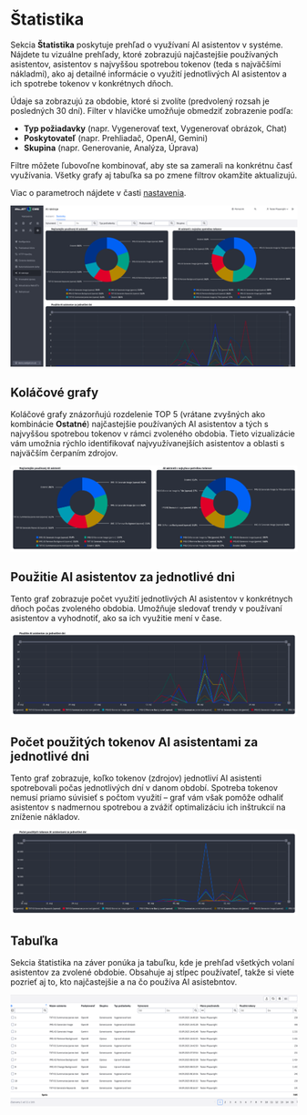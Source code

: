 # Štatistika

Sekcia **Štatistika** poskytuje prehľad o využívaní AI asistentov v systéme. Nájdete tu vizuálne prehľady, ktoré zobrazujú najčastejšie používaných asistentov, asistentov s najvyššou spotrebou tokenov (teda s najväčšími nákladmi), ako aj detailné informácie o využití jednotlivých AI asistentov a ich spotrebe tokenov v konkrétnych dňoch.

Údaje sa zobrazujú za obdobie, ktoré si zvolíte (predvolený rozsah je posledných 30 dní). Filter v hlavičke umožňuje obmedziť zobrazenie podľa:

- **Typ požiadavky** (napr. Vygenerovať text, Vygenerovať obrázok, Chat)
- **Poskytovateľ** (napr. Prehliadač, OpenAI, Gemini)
- **Skupina** (napr. Generovanie, Analýza, Úprava)

Filtre môžete ľubovoľne kombinovať, aby ste sa zamerali na konkrétnu časť využívania. Všetky grafy aj tabuľka sa po zmene filtrov okamžite aktualizujú.

Viac o parametroch nájdete v časti [nastavenia](../settings/README.md).

![](all.png)

## Koláčové grafy

Koláčové grafy znázorňujú rozdelenie TOP 5 (vrátane zvyšných ako kombinácie **Ostatné**) najčastejšie používaných AI asistentov a tých s najvyššou spotrebou tokenov v rámci zvoleného obdobia. Tieto vizualizácie vám umožnia rýchlo identifikovať najvyužívanejších asistentov a oblasti s najväčším čerpaním zdrojov.

![](graph-1.png)

## Použitie AI asistentov za jednotlivé dni

Tento graf zobrazuje počet využití jednotlivých AI asistentov v konkrétnych dňoch počas zvoleného obdobia. Umožňuje sledovať trendy v používaní asistentov a vyhodnotiť, ako sa ich využitie mení v čase.

![](graph-2.png)

## Počet použitých tokenov AI asistentami za jednotlivé dni

Tento graf zobrazuje, koľko tokenov (zdrojov) jednotliví AI asistenti spotrebovali počas jednotlivých dní v danom období. Spotreba tokenov nemusí priamo súvisieť s počtom využití – graf vám však pomôže odhaliť asistentov s nadmernou spotrebou a zvážiť optimalizáciu ich inštrukcií na zníženie nákladov.

![](graph-3.png)

## Tabuľka

Sekcia štatistika na záver ponúka ja tabuľku, kde je prehľad všetkých volaní asistentov za zvolené obdobie. Obsahuje aj stĺpec používateľ, takže si viete pozrieť aj to, kto najčastejšie a na čo používa AI asistebntov.

![](datatable.png)